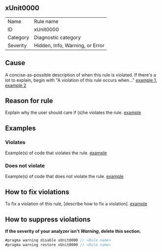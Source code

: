 ## xUnit0000

<table>
<tr>
  <td>Name</td>
  <td>Rule name</td>
</tr>
<tr>
  <td>ID</td>
  <td>xUnit0000</td>
</tr>
<tr>
  <td>Category</td>
  <td>Diagnostic category</td>
</tr>
<tr>
  <td>Severity</td>
  <td>Hidden, Info, Warning, or Error</td>
</tr>
</table>

## Cause

A concise-as-possible description of when this rule is violated. If there's a lot to explain, begin with "A violation of this rule occurs when..." [example 1](xUnit1000.md#cause), [example 2](xUnit2004.md#cause)

## Reason for rule

Explain why the user should care if (s)he violates the rule. [example](xUnit1000.md#reason-for-rule)

## Examples

### Violates

Example(s) of code that violates the rule. [example](xUnit1000.md#violates)

### Does not violate

Example(s) of code that does not violate the rule. [example](xUnit1000.md#does-not-violate)

## How to fix violations

To fix a violation of this rule, [describe how to fix a violation]. [example](xUnit1000.md#how-to-fix-violations)

## How to suppress violations

**If the severity of your analyzer isn't _Warning_, delete this section.**

```csharp
#pragma warning disable xUnit0000 // <Rule name>
#pragma warning restore xUnit0000 // <Rule name>
```
